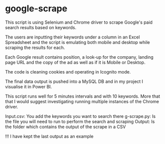 # google-scrape

This script is using Selenium and Chrome driver to scrape Google's paid search results based on keywords. 

The users are inputting their keywords under a column in an Excel Spreadsheet and the script is emulating both mobile and desktop while scraping the results for each.  

Each Google result contains position, a look-up for the company, landing page URL and the copy of the ad as well as if it is Mobile or Desktop.  

The code is cleaning cookies and operating in Icognito mode.  

The final data output is pushed into a MySQL DB and in my project I visualise it in Power BI. 

This script runs well for 5 minutes intervals and with 10 keywords. More that that I would suggest investigating running multiple instances of the Chrome driver.


Input.csv: You add the keywords you want to search there
g-scrape.py: Is the file you will need to run to perform the search and scraping
Output: Is the folder which contains the output of the scrape in a CSV

!!! I have kept the last output as an example 
